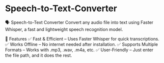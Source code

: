 # Speech-to-Text-Converter

🗣 Speech-to-Text Converter
Convert any audio file into text using Faster Whisper, a fast and lightweight speech recognition model.


🚀 Features
✅ Fast & Efficient – Uses Faster Whisper for quick transcriptions.
✅ Works Offline – No internet needed after installation.
✅ Supports Multiple Formats – Works with .mp3, .wav, .m4a, etc.
✅ User-Friendly – Just enter the file path, and it does the rest.

